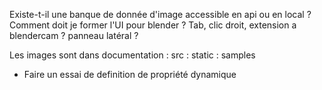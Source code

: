 Existe-t-il une banque de donnée d'image accessible en api ou en local ?
Comment doit je former l'UI pour blender ?
Tab, clic droit, extension a blendercam ? panneau latéral ?


Les images sont dans documentation : src : static : samples 

- Faire un essai de definition de propriété dynamique
